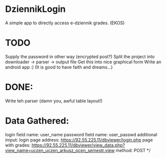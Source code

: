 DziennikLogin
=============

A simple app to directly access e-dziennik grades. (EKOS)


TODO
=============
Supply the password in other way (encrypted post?)
Split the project into downloader -> parser -> output file
Get this into nice graphical form
Write an android app :) (It is good to have faith and dreams...)

DONE:
=============
Write teh parser (damn you, awful table layout!)



Data Gathered:
=============
login field name: user_name
password field name: user_passwd
additional imput: <input type="hidden" name="con" value="e-dziennik-szkola01.con">
login page address:  https://92.55.225.11/dbviewer/login.php
page with grades: https://92.55.225.11/dbviewer/view_data.php?view_name=uczen_uczen_arkusz_ocen_semestr.view
method: POST
*/